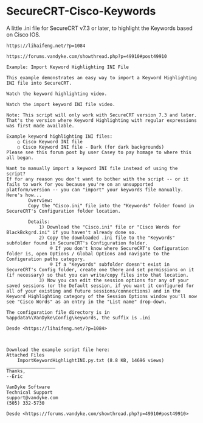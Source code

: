 # SecureCRT-Cisco-Keywords
A little .ini file for SecureCRT v7.3 or later, to highlight the Keywords based on Cisco IOS.

	https://lihaifeng.net/?p=1084
	
	https://forums.vandyke.com/showthread.php?p=49910#post49910
	
	Example: Import Keyword Highlighting INI File 
	
	This example demonstrates an easy way to import a Keyword Highlighting INI file into SecureCRT. 
	
	Watch the keyword highlighting video. 
	
	Watch the import keyword INI file video. 
	
	Note: This script will only work with SecureCRT version 7.3 and later. That's the version where Keyword Highlighting with regular expressions was first made available.
	
	Example keyword highlighting INI files:
		○ Cisco Keyword INI file
		○ Cisco Keyword INI file - Dark (for dark backgrounds)
	Please see this forum post by user Casey to pay homage to where this all began.
	
	Want to manually import a keyword INI file instead of using the script?
	If for any reason you don't want to bother with the script -- or it fails to work for you because you're on an unsupported platform/version -- you can "import" your keywords file manually. Here's how...
			Overview:
			Copy the "Cisco.ini" file into the "Keywords" folder found in SecureCRT's Configuration folder location.
			
			Details:
				1) Download the "Cisco.ini" file or "Cisco Words for BlackBckgrd.ini" if you haven't already done so.
				2) Copy the downloaded .ini file to the "Keywords" subfolder found in SecureCRT's Configuration folder.
					® If you don't know where SecureCRT's Configuration folder is, open Options / Global Options and navigate to the Configuration paths category.
					® If a "Keywords" subfolder doesn't exist in SecureCRT's Config folder, create one there and set permissions on it (if necessary) so that you can write/copy files into that location.
				3) Now you can edit the session options for any of your saved sessions (or the Default session, if you want it configured for all of your existing and future sessions/connections) and in the Keyword Highlighting category of the Session Options window you'll now see "Cisco Words" as an entry in the "List name" drop-down.
	
	The configuration file directory is in %appdata%\VanDyke\Config\keywords, the suffix is .ini
	
	Desde <https://lihaifeng.net/?p=1084> 
	
	
	
	Download the example script file here: 
	Attached Files 
		ImportKeywordHighlightINI.py.txt (8.8 KB, 14696 views)
	__________________
	Thanks,
	--Eric
	
	VanDyke Software
	Technical Support
	support@vandyke.com
	(505) 332-5730 
	
	Desde <https://forums.vandyke.com/showthread.php?p=49910#post49910> 

